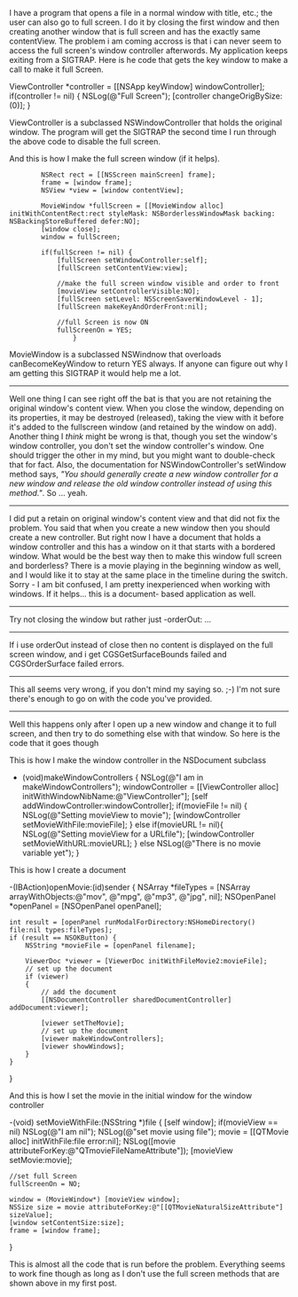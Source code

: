 I have a program that opens a file in a normal window with title, etc.; the user can also go to full screen.  I do it by closing the first window and then creating another window that is full screen and has the exactly same contentView.  The problem i am coming accross is that i can never seem to access the full screen's window controller afterwords.  My application keeps exiting from a SIGTRAP.
Here is he code that gets the key window to make a call to make it full Screen.

    
ViewController *controller = [[NSApp keyWindow] windowController];
if(controller != nil) {
     NSLog(@"Full Screen");
     [controller changeOrigBySize:(0)];
}


ViewController is a subclassed NSWindowController that holds the original window.  The program will get the SIGTRAP the second time I run through the above code to disable the full screen.

And this is how I make the full screen window (if it helps).

    
			NSRect rect = [[NSScreen mainScreen] frame];
			frame = [window frame];
			NSView *view = [window contentView];
			
			MovieWindow *fullScreen = [[MovieWindow alloc] initWithContentRect:rect styleMask: NSBorderlessWindowMask backing: NSBackingStoreBuffered defer:NO];
			[window close];
			window = fullScreen;
			
			if(fullScreen != nil) {
				[fullScreen setWindowController:self];
				[fullScreen setContentView:view];
			
				//make the full screen window visible and order to front
				[movieView setControllerVisible:NO];
				[fullScreen setLevel: NSScreenSaverWindowLevel - 1];
				[fullScreen makeKeyAndOrderFront:nil];
						
				//full Screen is now ON
				fullScreenOn = YES;
                    }


MovieWindow is a subclassed NSWindnow that overloads canBecomeKeyWindow to return YES always.
If anyone can figure out why I am getting this SIGTRAP it would help me a lot.

----

Well one thing I can see right off the bat is that you are not retaining the original window's content view. When you close the window, depending on its properties, it may be destroyed (released), taking the view with it before it's added to the fullscreen window (and retained by the window on add). Another thing I *think* might be wrong is that, though you set the window's window controller, you don't set the window controller's window. One should trigger the other in my mind, but you might want to double-check that for fact. Also, the documentation for NSWindowController's     setWindow  method says, *"You should generally create a new window controller for a new window and release the old window controller instead of using this method."*. So ... yeah.

----
I did put a retain on original window's content view and that did not fix the problem.  You said that when you create a new window then you should create a new controller.  But right now I have a document that holds a window controller and this has a window on it that starts with a bordered window.  What would be the best way then to make this window full screen and borderless?  There is a movie playing in the beginning window as well, and I would like it to stay at the same place in the timeline during the switch.  Sorry - I am bit confused, I am pretty inexperienced when working with windows.  If it helps... this is a document- based application as well.

----

Try not closing the window but rather just -orderOut: ...

----
If i use orderOut instead of close then no content is displayed on the full screen window, and i get  CGSGetSurfaceBounds failed and CGSOrderSurface failed errors.

----

This all seems very wrong, if you don't mind my saying so. ;-) I'm not sure there's enough to go on with the code you've provided.

----  
Well this happens only after I open up a new window and change it to full screen, and then try to do something else with that window.  So here is the code that it goes though

This is how I make the window controller in the NSDocument subclass
    
- (void)makeWindowControllers {
	NSLog(@"I am in makeWindowControllers");
	windowController = [[ViewController alloc] initWithWindowNibName:@"ViewController"];
	[self addWindowController:windowController];
	if(movieFile != nil) {
		NSLog(@"Setting movieView to movie");
		[windowController setMovieWithFile:movieFile];
	}
	else if(movieURL != nil){
		NSLog(@"Setting movieView for a URLfile");
		[windowController setMovieWithURL:movieURL];
	}
	else 
		NSLog(@"There is no movie variable yet");
}


This is how I create a document
    
-(IBAction)openMovie:(id)sender {
	NSArray *fileTypes = [NSArray arrayWithObjects:@"mov", @"mpg", @"mp3", @"jpg", nil];
	NSOpenPanel *openPanel = [NSOpenPanel openPanel];
	
	int result = [openPanel runModalForDirectory:NSHomeDirectory() file:nil types:fileTypes];
	if (result == NSOKButton) {
		NSString *movieFile = [openPanel filename];
						
		ViewerDoc *viewer = [ViewerDoc initWithFileMovie2:movieFile];
		// set up the document
		if (viewer)
		{
			// add the document
			[[NSDocumentController sharedDocumentController] addDocument:viewer];
			
			[viewer setTheMovie];
			// set up the document
			[viewer makeWindowControllers];
			[viewer showWindows];
		}
	}
}


And this is how I set the movie in the initial window for the window controller
    
-(void) setMovieWithFile:(NSString *)file {
	[self window];
	if(movieView == nil)
		NSLog(@"I am nil");
	NSLog(@"set movie using file");
	movie = [[QTMovie alloc] initWithFile:file error:nil];
	NSLog([movie attributeForKey:@"QTmovieFileNameAttribute"]);
	[movieView setMovie:movie];
	
	//set full Screen
	fullScreenOn = NO;
	
	window = (MovieWindow*) [movieView window];
	NSSize size = movie attributeForKey:@"[[QTMovieNaturalSizeAttribute"] sizeValue]; 
	[window setContentSize:size];
	frame = [window frame];
}


This is almost all the code that is run before the problem.  Everything seems to work fine though as long as I don't use the full screen methods that are shown above in my first post.

